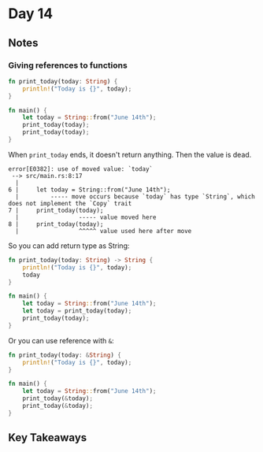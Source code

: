 # Day 14

## Notes

### Giving references to functions

```rust
fn print_today(today: String) {
    println!("Today is {}", today);
}

fn main() {
    let today = String::from("June 14th");
    print_today(today);
    print_today(today);
}
```

When `print_today` ends, it doesn't return anything. Then the value is dead.

```text
error[E0382]: use of moved value: `today`
 --> src/main.rs:8:17
  |
6 |     let today = String::from("June 14th");
  |         ----- move occurs because `today` has type `String`, which does not implement the `Copy` trait
7 |     print_today(today);
  |                 ----- value moved here
8 |     print_today(today);
  |                 ^^^^^ value used here after move
```

So you can add return type as String:

```rust
fn print_today(today: String) -> String {
    println!("Today is {}", today);
    today
}

fn main() {
    let today = String::from("June 14th");
    let today = print_today(today);
    print_today(today);
}
```

Or you can use reference with `&`:

```rust
fn print_today(today: &String) {
    println!("Today is {}", today);
}

fn main() {
    let today = String::from("June 14th");
    print_today(&today);
    print_today(&today);
}
```

## Key Takeaways
